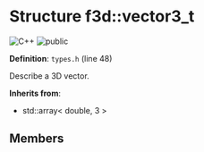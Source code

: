 # Structure f3d::vector3_t

![][C++]
![][public]

**Definition**: `types.h` (line 48)



Describe a 3D vector.

**Inherits from**:

* std::array\< double, 3 \>

## Members

[public]: https://img.shields.io/badge/-public-brightgreen (public)
[C++]: https://img.shields.io/badge/language-C%2B%2B-blue (C++)
[const]: https://img.shields.io/badge/-const-lightblue (const)
[protected]: https://img.shields.io/badge/-protected-yellow (protected)
[static]: https://img.shields.io/badge/-static-lightgrey (static)
[private]: https://img.shields.io/badge/-private-red (private)
